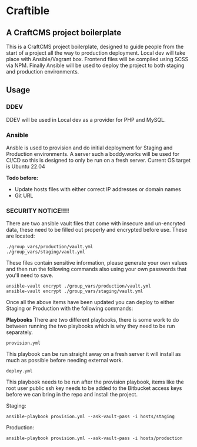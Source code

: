 
# Craftible

## A CraftCMS project boilerplate

This is a CraftCMS project boilerplate, designed to guide people from the start of a project all the way to production deployment. Local dev will take place with Ansible/Vagrant box. Frontend files will be compiled using SCSS via NPM. Finally Ansible will be used to deploy the project to both staging and production environments.

  

## Usage

### DDEV

DDEV will be used in Local dev as a provider for PHP and MySQL.  
  

### Ansible
Ansble is used to provision and do initial deployment for Staging and Production environments. A server such a boddy.works will be used for CI/CD so this is designed to only be run on a fresh server. Current OS target is Ubuntu 22.04

**Todo before:**
- Update hosts files with either correct IP addresses or domain names
- Git URL

### SECURITY NOTICE!!!!
There are two ansible vault files that come with insecure and un-encryted data, these need to be filled out properly and encrypted before use. These are located:

    ./group_vars/production/vault.yml
    ./group_vars/staging/vault.yml

These files contain sensitive information, please generate your own values and then run the following commands also using your own passwords that you'll need to save. 

    ansible-vault encrypt ./group_vars/production/vault.yml
    ansible-vault encrypt ./group_vars/staging/vault.yml

Once all the above items have been updated you can deploy to either Staging or Production with the following commands:

**Playbooks**
There are two different playbooks, there is some work to do between running the two playbooks which is why they need to be run separately.

    provision.yml
    
This playbook can be run straight away on a fresh server it will install as much as possible before needing external work.

    deploy.yml
    
This playbook needs to be run after the provision playbook, items like the root user public ssh key needs to be added to the Bitbucket access keys before we can bring in the repo and install the project. 

Staging:

    ansible-playbook provision.yml --ask-vault-pass -i hosts/staging

Production:

    ansible-playbook provision.yml --ask-vault-pass -i hosts/production
